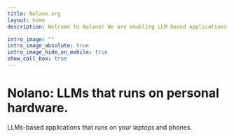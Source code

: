 ```yaml
---
title: Nolano.org
layout: home
description: Welcome to Nolano! We are enabling LLM based applications to run on your personal devices.

intro_image: ""
intro_image_absolute: true
intro_image_hide_on_mobile: true
show_call_box: true
---
```


# Nolano: LLMs that runs on personal hardware.
LLMs-based applications that runs on your laptops and phones.
